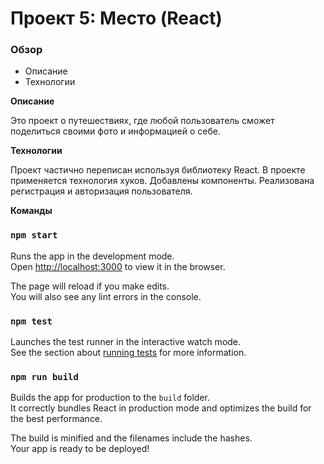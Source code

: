 # Проект 5: Место (React)

### Обзор
* Описание
* Технологии

**Описание**

Это проект о путешествиях, где любой пользователь сможет поделиться своими фото и информацией о себе.

**Технологии**

Проект частично переписан используя библиотеку React. В проекте применяется технология хуков. Добавлены компоненты.
Реализована регистрация и авторизация пользователя.

**Команды**

### `npm start`

Runs the app in the development mode.\
Open [http://localhost:3000](http://localhost:3000) to view it in the browser.

The page will reload if you make edits.\
You will also see any lint errors in the console.

### `npm test`

Launches the test runner in the interactive watch mode.\
See the section about [running tests](https://facebook.github.io/create-react-app/docs/running-tests) for more information.

### `npm run build`

Builds the app for production to the `build` folder.\
It correctly bundles React in production mode and optimizes the build for the best performance.

The build is minified and the filenames include the hashes.\
Your app is ready to be deployed!
